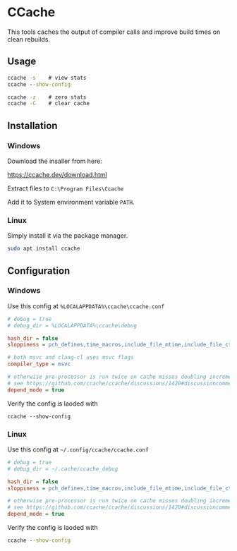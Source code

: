 # CCache

This tools caches the output of compiler calls and improve build times on clean rebuilds.

## Usage

```bat
ccache -s    # view stats
ccache --show-config

ccache -z    # zero stats
ccache -C    # clear cache
```

## Installation

### Windows

Download the insaller from here:

https://ccache.dev/download.html

Extract files to `C:\Program Files\Ccache`

Add it to System environment variable `PATH`.

### Linux

Simply install it via the package manager.

```bash
sudo apt install ccache
```

## Configuration

### Windows

Use this config at `%LOCALAPPDATA%\ccache\ccache.conf`

```ini
# debug = true
# debug_dir = %LOCALAPPDATA%\ccache\debug

hash_dir = false
sloppiness = pch_defines,time_macros,include_file_mtime,include_file_ctime

# both msvc and clang-cl uses msvc flags
compiler_type = msvc

# otherwise pre-processor is run twice on cache misses doubling incremental build times
# see https://github.com/ccache/ccache/discussions/1420#discussioncomment-8906839
depend_mode = true
```

Verify the config is laoded with

```batch
ccache --show-config
```

### Linux

Use this config at `~/.config/ccache/ccache.conf`

```ini
# debug = true
# debug_dir = ~/.cache/ccache_debug

hash_dir = false
sloppiness = pch_defines,time_macros,include_file_mtime,include_file_ctime

# otherwise pre-processor is run twice on cache misses doubling incremental build times
# see https://github.com/ccache/ccache/discussions/1420#discussioncomment-8906839
depend_mode = true
```

Verify the config is laoded with

```cmd
ccache --show-config
```
